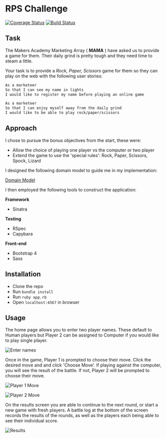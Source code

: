 # RPS Challenge

[![Coverage Status](https://coveralls.io/repos/github/rkclark/rps-challenge/badge.svg?branch=master)](https://coveralls.io/github/rkclark/rps-challenge?branch=master) [![Build Status](https://travis-ci.org/rkclark/rps-challenge.svg?branch=master)](https://travis-ci.org/rkclark/rps-challenge)

Task
----


The Makers Academy Marketing Array ( **MAMA** ) have asked us to provide a game for them. Their daily grind is pretty tough and they need time to steam a little.

Your task is to provide a _Rock, Paper, Scissors_ game for them so they can play on the web with the following user stories:

```sh
As a marketeer
So that I can see my name in lights
I would like to register my name before playing an online game

As a marketeer
So that I can enjoy myself away from the daily grind
I would like to be able to play rock/paper/scissors
```

## Approach

I chose to pursue the bonus objectives from the start, these were:

- Allow the choice of playing one player vs the computer or two player
- Extend the game to use the 'special rules': Rock, Paper, Scissors, Spock, Lizard

I designed the following domain model to guide me in my implementation:

[Domain Model](https://app.ardoq.com/presentation/makersacademyjan2017/587e15df72fa6d218cea11a3)

I then employed the following tools to construct the application:

**Framework**
- Sinatra

**Testing**
- RSpec
- Capybara

**Front-end**
- Bootstrap 4
- Sass

## Installation

- Clone the repo
- Run `bundle install`
- Run `ruby app.rb`
- Open `localhost:4567` in browser

## Usage

The home page allows you to enter two player names. These default to Human players but Player 2 can be assigned to Computer if you would like to play single player.

![Enter names](https://github.com/rkclark/rps-challenge/blob/master/screenshots/enter_names.png)

Once in the game, Player 1 is prompted to choose their move. Click the desired move and and click 'Choose Move'. If playing against the computer, you will see the result of the battle. If not, Player 2 will be prompted to choose their move.

![Player 1 Move](https://github.com/rkclark/rps-challenge/blob/master/screenshots/player_1_move.png)

![Player 2 Move](https://github.com/rkclark/rps-challenge/blob/master/screenshots/player_2_move.png)

On the results screen you are able to continue to the next round, or start a new game with fresh players. A battle log at the bottom of the screen records the results of the rounds, as well as the players each being able to see their individual score.

![Results](https://github.com/rkclark/rps-challenge/blob/master/screenshots/result.png)
